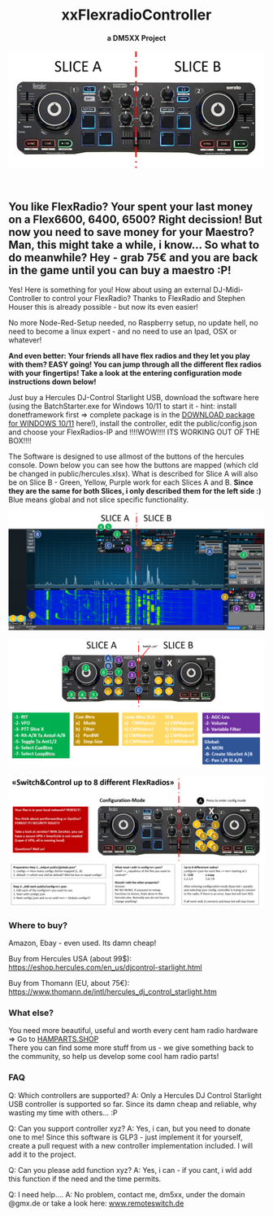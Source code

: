 <h1 align="center">xxFlexradioController</h1>
<h4 align="center"> a DM5XX Project </h4>

![](public/xxHercules.PNG)

<p align="center">
<br>
<h2>You like FlexRadio? Your spent your last money on a Flex6600, 6400, 6500? Right decission! But now you need to save money for your Maestro? Man, this might take a while, i know... So what to do meanwhile? Hey - grab 75€ and you are back in the game until you can buy a maestro :P!<br></h2>
</p>

<p>
  Yes! Here is something for you! How about using an external DJ-Midi-Controller to control your FlexRadio? Thanks to FlexRadio and Stephen Houser this is already possible - but now its even easier!
</p>
<p>No more Node-Red-Setup needed, no Raspberry setup, no update hell, no need to become a linux expert - and no need to use an Ipad, OSX or whatever!</p> 
<p>
  <b>And even better: Your friends all have flex radios and they let you play with them? EASY going! You can jump through all the different flex radios with your fingertips! Take a look at the entering configuration mode instructions down below!</b>
</p>
<p>
Just buy a Hercules DJ-Control Starlight USB, download the software here (using the BatchStarter.exe for Windows 10/11 to start it - hint: install donetframework first => complete package is in the <a href="http://www.hamradioland.de/rh.zip" target=_blank>DOWNLOAD package for WINDOWS 10/11</a> here!), install the controller, edit the public/config.json and choose your FlexRadios-IP and !!!!WOW!!!! ITS WORKING OUT OF THE BOX!!!!
</p>
<p>
  The Software is designed to use allmost of the buttons of the hercules console. Down below you can see how the buttons are mapped (which cld be changed in public/hercules.xlsx). What is described for Slice A will also be on Slice B - Green, Yellow, Purple work for each Slices A and B. <b>Since they are the same for both Slices, i only described them for the left side :)</b><br/> Blue means global and not slice specific functionality. 
</p>

![](public/overview.PNG)

![](public/menu.PNG)

![](public/config_flex.PNG)

### Where to buy?
Amazon, Ebay - even used. Its damn cheap!

Buy from Hercules USA (about 99$):
https://eshop.hercules.com/en_us/djcontrol-starlight.html

Buy from Thomann (EU, about 75€):
https://www.thomann.de/intl/hercules_dj_control_starlight.htm

### What else?
You need more beautiful, useful and worth every cent ham radio hardware => Go to <a href="http://hamparts.shop" target=_blank>HAMPARTS.SHOP</a></br>
There you can find some more stuff from us - we give something back to the community, so help us develop some cool ham radio parts!

### FAQ
Q: Which controllers are supported?
A: Only a Hercules DJ Control Starlight USB controller is supported so far. Since its damn cheap and reliable, why wasting my time with others... :P

Q: Can you support controller xyz?
A: Yes, i can, but you need to donate one to me! Since this software is GLP3 - just implement it for yourself, create a pull request with a new controller implementation included. I will add it to the project.

Q: Can you please add function xyz?
A: Yes, i can - if you cant, i wld add this function if the need and the time permits. 

Q: I need help....
A: No problem, contact me, dm5xx, under the domain @gmx.de or take a look here: <a href="http://www.remoteswitch.de" target=_blank>www.remoteswitch.de</a>
